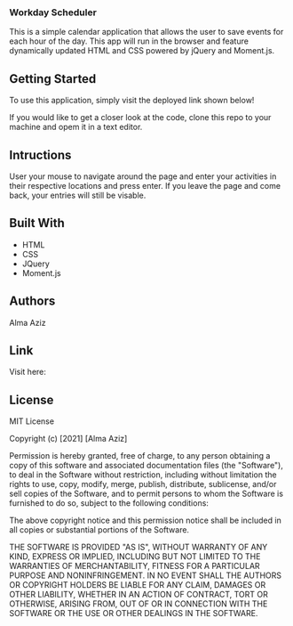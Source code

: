 ### Workday Scheduler

This is a simple calendar application that allows the user to save events for each hour of the day. This app will run in the browser and feature dynamically updated HTML and CSS powered by jQuery and Moment.js.

## Getting Started
To use this application, simply visit the deployed link shown below!
 
If you would like to get a closer look at the code, clone this repo to your machine and opem it in a text editor. 

## Intructions
User your mouse to navigate around the page and enter your activities in their respective locations and press enter. If you leave the page and come back, your entries will still be visable.

## Built With
* HTML
* CSS
* JQuery
* Moment.js

## Authors
Alma Aziz

## Link
Visit here: 

## License 
MIT License

Copyright (c) [2021] [Alma Aziz]

Permission is hereby granted, free of charge, to any person obtaining a copy
of this software and associated documentation files (the "Software"), to deal
in the Software without restriction, including without limitation the rights
to use, copy, modify, merge, publish, distribute, sublicense, and/or sell
copies of the Software, and to permit persons to whom the Software is
furnished to do so, subject to the following conditions:

The above copyright notice and this permission notice shall be included in all
copies or substantial portions of the Software.

THE SOFTWARE IS PROVIDED "AS IS", WITHOUT WARRANTY OF ANY KIND, EXPRESS OR
IMPLIED, INCLUDING BUT NOT LIMITED TO THE WARRANTIES OF MERCHANTABILITY,
FITNESS FOR A PARTICULAR PURPOSE AND NONINFRINGEMENT. IN NO EVENT SHALL THE
AUTHORS OR COPYRIGHT HOLDERS BE LIABLE FOR ANY CLAIM, DAMAGES OR OTHER
LIABILITY, WHETHER IN AN ACTION OF CONTRACT, TORT OR OTHERWISE, ARISING FROM,
OUT OF OR IN CONNECTION WITH THE SOFTWARE OR THE USE OR OTHER DEALINGS IN THE
SOFTWARE.
